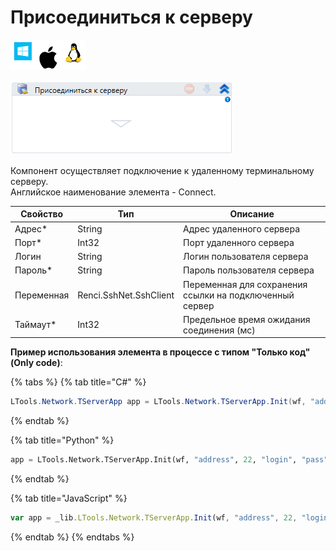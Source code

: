 # Присоединиться к серверу

![](<../../../../.gitbook/assets/image (100) (1) (1) (1) (1) (1) (1) (10) (128).png>)

![](<../../../../.gitbook/assets/image (408).png>)

Компонент осуществляет подключение к удаленному терминальному серверу.\
Английское наименование элемента - Connect.

| Свойство   | Тип                    | Описание                                                |
| ---------- | ---------------------- | ------------------------------------------------------- |
| Адрес\*    | String                 | Адрес удаленного сервера                                |
| Порт\*     | Int32                  | Порт удаленного сервера                                 |
| Логин      | String                 | Логин пользователя сервера                              |
| Пароль\*   | String                 | Пароль пользователя сервера                             |
| Переменная | Renci.SshNet.SshClient | Переменная для сохранения ссылки на подключенный сервер |
| Таймаут\*  | Int32                  | Предельное время ожидания соединения (мс)               |

**Пример использования элемента в процессе с типом "Только код" (Only code)**:

{% tabs %}
{% tab title="C#" %}
```csharp
LTools.Network.TServerApp app = LTools.Network.TServerApp.Init(wf, "address", 22, "login", "pass", 10000);
```
{% endtab %}

{% tab title="Python" %}
```python
app = LTools.Network.TServerApp.Init(wf, "address", 22, "login", "pass", 10000)
```
{% endtab %}

{% tab title="JavaScript" %}
```javascript
var app = _lib.LTools.Network.TServerApp.Init(wf, "address", 22, "login", "pass", 10000);
```
{% endtab %}
{% endtabs %}

